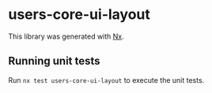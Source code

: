 # users-core-ui-layout

This library was generated with [Nx](https://nx.dev).

## Running unit tests

Run `nx test users-core-ui-layout` to execute the unit tests.
